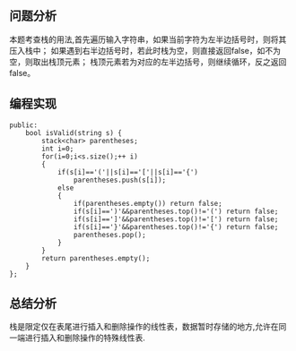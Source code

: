## 问题分析
本题考查栈的用法,首先遍历输入字符串，如果当前字符为左半边括号时，则将其压入栈中；
如果遇到右半边括号时，若此时栈为空，则直接返回false，如不为空，则取出栈顶元素；
栈顶元素若为对应的左半边括号，则继续循环，反之返回false。
## 编程实现
```class Solution {
public:
    bool isValid(string s) {
        stack<char> parentheses;
        int i=0;
        for(i=0;i<s.size();++ i)
        {
            if(s[i]=='('||s[i]=='['||s[i]=='{')
                parentheses.push(s[i]);
            else 
            {
                if(parentheses.empty()) return false;
                if(s[i]==')'&&parentheses.top()!='(') return false;
                if(s[i]==']'&&parentheses.top()!='[') return false;
                if(s[i]=='}'&&parentheses.top()!='{') return false;
                parentheses.pop();
            }
        }
        return parentheses.empty();
    }
};
```
## 总结分析
栈是限定仅在表尾进行插入和删除操作的线性表，数据暂时存储的地方,允许在同一端进行插入和删除操作的特殊线性表.


